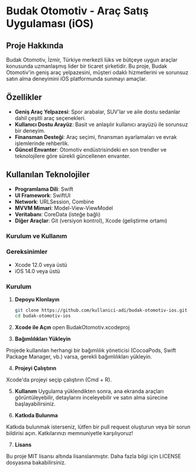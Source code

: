 # Budak Otomotiv - Araç Satış Uygulaması (iOS)

## Proje Hakkında

Budak Otomotiv, İzmir, Türkiye merkezli lüks ve bütçeye uygun araçlar konusunda uzmanlaşmış lider bir ticaret şirketidir. Bu proje, Budak Otomotiv'in geniş araç yelpazesini, müşteri odaklı hizmetlerini ve sorunsuz satın alma deneyimini iOS platformunda sunmayı amaçlar.

## Özellikler

- **Geniş Araç Yelpazesi**: Spor arabalar, SUV'lar ve aile dostu sedanlar dahil çeşitli araç seçenekleri.
- **Kullanıcı Dostu Arayüz**: Basit ve anlaşılır kullanıcı arayüzü ile sorunsuz bir deneyim.
- **Finansman Desteği**: Araç seçimi, finansman ayarlamaları ve evrak işlemlerinde rehberlik.
- **Güncel Envanter**: Otomotiv endüstrisindeki en son trendler ve teknolojilere göre sürekli güncellenen envanter.

## Kullanılan Teknolojiler

- **Programlama Dili**: Swift
- **UI Framework**: SwiftUI
- **Network**: URLSession, Combine
- **MVVM Mimari**: Model-View-ViewModel
- **Veritabanı**: CoreData (isteğe bağlı)
- **Diğer Araçlar**: Git (versiyon kontrol), Xcode (geliştirme ortamı)




### Kurulum ve Kullanım

### Gereksinimler

- Xcode 12.0 veya üstü
- iOS 14.0 veya üstü

### Kurulum

1. **Depoyu Klonlayın**

   ```bash
   git clone https://github.com/kullanici-adi/budak-otomotiv-ios.git
   cd budak-otomotiv-ios
2. **Xcode ile Açın**
    open BudakOtomotiv.xcodeproj

3. **Bağımlılıkları Yükleyin**

Projede kullanılan herhangi bir bağımlılık yöneticisi (CocoaPods, Swift Package Manager, vb.) varsa, gerekli bağımlılıkları yükleyin.

4. **Projeyi Çalıştırın**

Xcode'da projeyi seçip çalıştırın (Cmd + R).

5. **Kullanım**
Uygulama yüklendikten sonra, ana ekranda araçları görüntüleyebilir, detaylarını inceleyebilir ve satın alma sürecine başlayabilirsiniz.

6. **Katkıda Bulunma**

Katkıda bulunmak isterseniz, lütfen bir pull request oluşturun veya bir sorun bildirisi açın. Katkılarınızı memnuniyetle karşılıyoruz!

7. **Lisans**

Bu proje MIT lisansı altında lisanslanmıştır. Daha fazla bilgi için LICENSE dosyasına bakabilirsiniz.